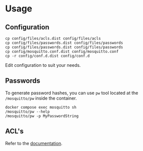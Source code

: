 # Usage

## Configuration

```shell
cp config/files/acls.dist config/files/acls
cp config/files/passwords.dist config/files/passwords
cp config/files/passwords.dist config/files/passwords
cp config/mosquitto.conf.dist config/mosquitto.conf
cp -r config/conf.d.dist config/conf.d
```

Edit configuration to suit your needs.

## Passwords

To generate password hashes, you can use `pw` tool located at the `/mosquitto/pw` inside the container.

```shell
docker compose exec mosquitto sh
/mosquitto/pw --help
/mosquitto/pw -p MyPasswordString
```

## ACL's

Refer to the [documentation](https://github.com/iegomez/mosquitto-go-auth?tab=readme-ov-file#acl-file).
